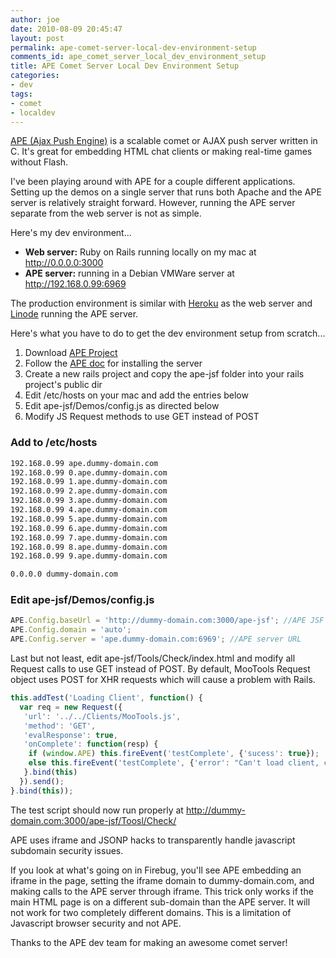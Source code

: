 ```yaml
---
author: joe
date: 2010-08-09 20:45:47
layout: post
permalink: ape-comet-server-local-dev-environment-setup
comments_id: ape_comet_server_local_dev_environment_setup
title: APE Comet Server Local Dev Environment Setup
categories:
- dev
tags:
- comet
- localdev
---
```


[APE (Ajax Push Engine)](http://www.ape-project.org) is a scalable comet or AJAX push server written in C. It's great for embedding HTML chat clients or making real-time games without Flash.

I've been playing around with APE for a couple different applications. Setting up the demos on a single server that runs both Apache and the APE server is relatively straight forward. However, running the APE server separate from the web server is not as simple.

Here's my dev environment...
 
* **Web server:** Ruby on Rails running locally on my mac at http://0.0.0.0:3000
* **APE server:** running in a Debian VMWare server at http://192.168.0.99:6969

The production environment is similar with [Heroku](http://heroku.com) as the web server and [Linode](http://www.linode.com) running the APE server.

Here's what you have to do to get the dev environment setup from scratch...

1. Download [APE Project](http://www.ape-project.org/download/APE_Complete_Package.html)
2. Follow the [APE doc](http://www.ape-project.org/wiki/index.php/Setup) for installing the server
3. Create a new rails project and copy the ape-jsf folder into your rails project's public dir
4. Edit /etc/hosts on your mac and add the entries below
5. Edit ape-jsf/Demos/config.js as directed below
6. Modify JS Request methods to use GET instead of POST


### Add to /etc/hosts

```bash
192.168.0.99 ape.dummy-domain.com
192.168.0.99 0.ape.dummy-domain.com
192.168.0.99 1.ape.dummy-domain.com
192.168.0.99 2.ape.dummy-domain.com
192.168.0.99 3.ape.dummy-domain.com
192.168.0.99 4.ape.dummy-domain.com
192.168.0.99 5.ape.dummy-domain.com
192.168.0.99 6.ape.dummy-domain.com
192.168.0.99 7.ape.dummy-domain.com
192.168.0.99 8.ape.dummy-domain.com
192.168.0.99 9.ape.dummy-domain.com

0.0.0.0 dummy-domain.com
```

### Edit ape-jsf/Demos/config.js

```javascript
APE.Config.baseUrl = 'http://dummy-domain.com:3000/ape-jsf'; //APE JSF
APE.Config.domain = 'auto';
APE.Config.server = 'ape.dummy-domain.com:6969'; //APE server URL
```

Last but not least, edit ape-jsf/Tools/Check/index.html and modify all Request calls to use GET instead of POST. By default, MooTools Request object uses POST for XHR requests which will cause a problem with Rails.

```javascript
this.addTest('Loading Client', function() {
  var req = new Request({
   'url': '../../Clients/MooTools.js',
   'method': 'GET',
   'evalResponse': true,
   'onComplete': function(resp) {
    if (window.APE) this.fireEvent('testComplete', {'sucess': true});
    else this.fireEvent('testComplete', {'error': "Can't load client, check the file " + window.location.href.replace('/Tools/Check/', '') + "/Clients/MooTools.js is available"});
   }.bind(this)
  }).send();
}.bind(this));
```

The test script should now run properly at http://dummy-domain.com:3000/ape-jsf/Toosl/Check/

APE uses iframe and JSONP hacks to transparently handle javascript subdomain security issues.

If you look at what's going on in Firebug, you'll see APE embedding an iframe in the page, setting the iframe domain to dummy-domain.com, and making calls to the APE server through iframe. This trick only works if the main HTML page is on a different sub-domain than the APE server. It will not work for two completely different domains. This is a limitation of Javascript browser security and not APE.

Thanks to the APE dev team for making an awesome comet server!
